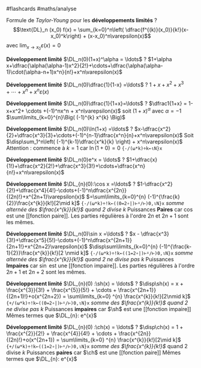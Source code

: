 
#flashcards #maths/analyse 

Formule de _Taylor-Young_ pour les **développements limités**
?
$$\text{DL}_n (x_0) f(x) = \sum_{k=0}^n\left( \dfrac{f^{(k)}(x_0)}{k!}(x-x_0)^k\right) + (x-x_0)^n\varepsilon(x)$$ 
avec $\displaystyle\lim_{x\rightarrow x_0} \varepsilon(x) = 0$
<!--SR:!2022-12-12,94,201-->


**Développement limité**
$\DL_n(0)(1+x)^\alpha = \ldots$
?
$1+\alpha x+\dfrac{\alpha(\alpha-1)x^2}{2!}+\cdots+\dfrac{\alpha(\alpha-1)\cdot(\alpha-n+1)x^n}{n!}+x^n\varepsilon(x)$
<!--SR:!2022-09-14,102,191-->

**Développement limité**
$\DL_n(0)\dfrac{1}{1-x} =\ldots$
?
$1+x+x^2+x^3+\cdots+x^n+x^n\varepsilon(x)$
<!--SR:!2022-09-21,9,130-->


**Développement limité**
$\DL_n(0)\dfrac{1}{1+x}=\ldots$
?
$\dfrac1{1+x} = 1-x+x^2+ \cdots +(-1)^nx^n + x^n\varepsilon(x)$
soit $(1+x)^\alpha$ avec $\alpha = -1$
$\sum\limits_{k=0}^{n}\Big( (-1)^{k} x^{k} \Big)$
<!--SR:!2022-10-03,48,170-->


**Développement limité**
$\DL_n(0)\ln(1+x) =\ldots$
?
$x-\dfrac{x^2}{2}+\dfrac{x^3}{3}+\cdots+(-1)^{n-1}\dfrac{x^n}{n}+x^n\varepsilon(x)$
Soit $\disp\sum_1^n\left( (-1)^{k-1}\dfrac{x^k}{k} \right) + x^n\varepsilon(x)$ Attention : commence à $k=1$ car $\ln(1+0) = 0$
`{-/(⍵*k)÷k←⍳N}x`
<!--SR:!2022-09-17,10,130-->


**Développement limité**
$\DL_n(0)e^x = \ldots$
?
$1+\dfrac{x}{1!}+\dfrac{x^2}{2!}+\dfrac{x^3}{3!}+\cdots+\dfrac{x^n}{n!}+x^n\varepsilon(x)$
<!--SR:!2023-04-13,263,291-->



**Développement limité**
$\DL_{n}(0):\cos x =\ldots$
?
$1-\dfrac{x^2}{2!}+\dfrac{x^4}{4!}-\cdots+(-1)^n\dfrac{x^{2n}}{(2n)!}+x^{2n+1}\varepsilon(x)$
$=\sum\limits_{k=0}^{n} (-1)^{\frac{k}{2}}\frac{x^{k}}{k!}[2\mid k]$
`{-/(⍵*k)÷!k←((0=2∘|)⊢⍤/⊢)0,⍳N}x`
_somme alternée des $\frac{x^{k}}{k!}$ quand $2$ divise $k$_
Puissances **Paires** car $\cos$ est une [[fonction paire]].
Les parties régulières à l'ordre $2n$ et $2n+1$ sont les mêmes.
<!--SR:!2022-09-16,4,200-->


**Développement limité**
$\DL_n(0)\sin x =\ldots$
?
$x - \dfrac{x^3}{3!}+\dfrac{x^5}{5!}-\cdots+(-1)^n\dfrac{x^{2n+1}}{2n+1!}+x^{2n+2}\varepsilon(x)$
$\disp\sum\limits_{k=0}^{n} (-1)^{\frac{k-1}{2}}\frac{x^{k}}{k!}[2 \nmid k]$
`{-/(⍵*k)÷!k←((1=2∘|)⊢⍤/⊢)0,⍳N}x`
_somme alternée des $\frac{x^{k}}{k!}$ quand $2$ ne divise pas $k$_
Puissances **Impaires** car $\sin$ est une [[fonction impaire]].
Les parties régulières à l'ordre $2n+1$ et $2n+2$ sont les mêmes.
<!--SR:!2022-09-15,4,219-->


**Développement limité**
$\DL_{n}(0) :\sh(x) = \ldots$
?
$\disp\sh(x) = x + \frac{x^{3}}{3!} + \frac{x^{5}}{5!} + \cdots + \frac{x^{2n+1}}{(2n+1)!}+o(x^{2n+2}) = \sum\limits_{k=0} ^{n} \frac{x^{k}}{k!}[2\nmid k]$
`{+/(⍵*k)÷!k←((0=2∘|)⊢⍤/⊢)0,⍳N}x`
_somme des $\frac{x^{k}}{k!}$ quand $2$ ne divise pas $k$_
Puissances **impaires** car $\sh$ est une [[fonction impaire]]
Mêmes termes que $\DL_{n}: e^{x}$
<!--SR:!2022-09-18,19,198-->

**Développement limité**
$\DL_{n}(0) :\ch(x) = \ldots$
?
$\disp\ch(x) = 1 + \frac{x^{2}}{2!} + \frac{x^{4}}{4!} + \cdots + \frac{x^{2n}}{(2n)!}+o(x^{2n+1}) = \sum\limits_{k=0} ^{n} \frac{x^{k}}{k!}[2\mid k]$
`{+/(⍵*k)÷!k←((1=2∘|)⊢⍤/⊢)0,⍳N}x`
_somme des $\frac{x^{k}}{k!}$_ quand $2$ divise $k$
Puissances **paires** car $\ch$ est une [[fonction paire]]
Mêmes termes que $\DL_{n}: e^{x}$
<!--SR:!2022-10-06,29,217-->



